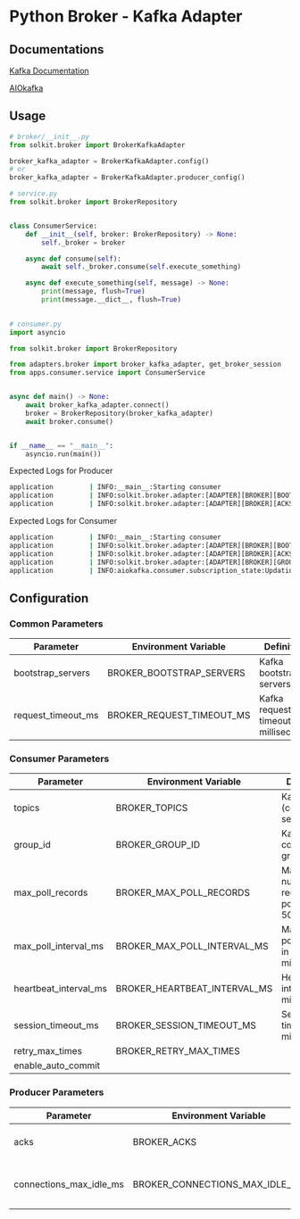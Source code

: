 
# Python Broker - Kafka Adapter

## Documentations

[Kafka Documentation](https://kafka.apache.org/documentation/)

[AIOkafka](https://aiokafka.readthedocs.io/en/stable/index.html)

## Usage

```python
# broker/__init__.py
from solkit.broker import BrokerKafkaAdapter

broker_kafka_adapter = BrokerKafkaAdapter.config()
# or
broker_kafka_adapter = BrokerKafkaAdapter.producer_config()
```

```python
# service.py
from solkit.broker import BrokerRepository


class ConsumerService:
    def __init__(self, broker: BrokerRepository) -> None:
        self._broker = broker

    async def consume(self):
        await self._broker.consume(self.execute_something)

    async def execute_something(self, message) -> None:
        print(message, flush=True)
        print(message.__dict__, flush=True)
        
```

```python
# consumer.py
import asyncio

from solkit.broker import BrokerRepository

from adapters.broker import broker_kafka_adapter, get_broker_session
from apps.consumer.service import ConsumerService


async def main() -> None:
    await broker_kafka_adapter.connect()
    broker = BrokerRepository(broker_kafka_adapter)
    await broker.consume()


if __name__ == "__main__":
    asyncio.run(main())
```

Expected Logs for Producer

```bash
application         | INFO:__main__:Starting consumer
application         | INFO:solkit.broker.adapter:[ADAPTER][BROKER][BOOTSTRAP SERVERS: kafka-broker-one:9092,kafka-broker-two:9093,kafka-broker-three:9094]
application         | INFO:solkit.broker.adapter:[ADAPTER][BROKER][ACKS: all]
```

Expected Logs for Consumer

```bash
application         | INFO:__main__:Starting consumer
application         | INFO:solkit.broker.adapter:[ADAPTER][BROKER][BOOTSTRAP SERVERS: kafka-broker-one:9092,kafka-broker-two:9093,kafka-broker-three:9094]
application         | INFO:solkit.broker.adapter:[ADAPTER][BROKER][ACKS: all]
application         | INFO:solkit.broker.adapter:[ADAPTER][BROKER][GROUP ID: app]
application         | INFO:aiokafka.consumer.subscription_state:Updating subscribed topics to: frozenset({'test-DLQ', 'test', 'test-RETRY-1', 'test-RETRY-2', 'test-RETRY-3'})
```

## Configuration

### Common Parameters

| Parameter                    | Environment Variable               | Definition                                |
|------------------------------|------------------------------------|-------------------------------------------|
| bootstrap_servers            | BROKER_BOOTSTRAP_SERVERS           | Kafka bootstrap servers                   |
| request_timeout_ms           | BROKER_REQUEST_TIMEOUT_MS          | Kafka request timeout in milliseconds     |

### Consumer Parameters

| Parameter                    | Environment Variable               | Definition                                |
|------------------------------|------------------------------------|-------------------------------------------|
| topics                       | BROKER_TOPICS                      | Kafka topics (comma-separated)            |
| group_id                     | BROKER_GROUP_ID                    | Kafka consumer group ID                   |
| max_poll_records             | BROKER_MAX_POLL_RECORDS            | Maximum number of records per poll (1-500)|
| max_poll_interval_ms         | BROKER_MAX_POLL_INTERVAL_MS        | Maximum poll interval in milliseconds     |
| heartbeat_interval_ms        | BROKER_HEARTBEAT_INTERVAL_MS       | Heartbeat interval in milliseconds        |
| session_timeout_ms           | BROKER_SESSION_TIMEOUT_MS          | Session timeout in milliseconds           |
| retry_max_times              | BROKER_RETRY_MAX_TIMES             |                                           |
| enable_auto_commit           |                                    |                                           |

### Producer Parameters

| Parameter                    | Environment Variable               | Definition                                |
|------------------------------|------------------------------------|-------------------------------------------|
| acks                         | BROKER_ACKS                        | Kafka acknowledgment level (all, 0, 1)    |
| connections_max_idle_ms      | BROKER_CONNECTIONS_MAX_IDLE_MS     | Maximum idle time for connections in ms   |
